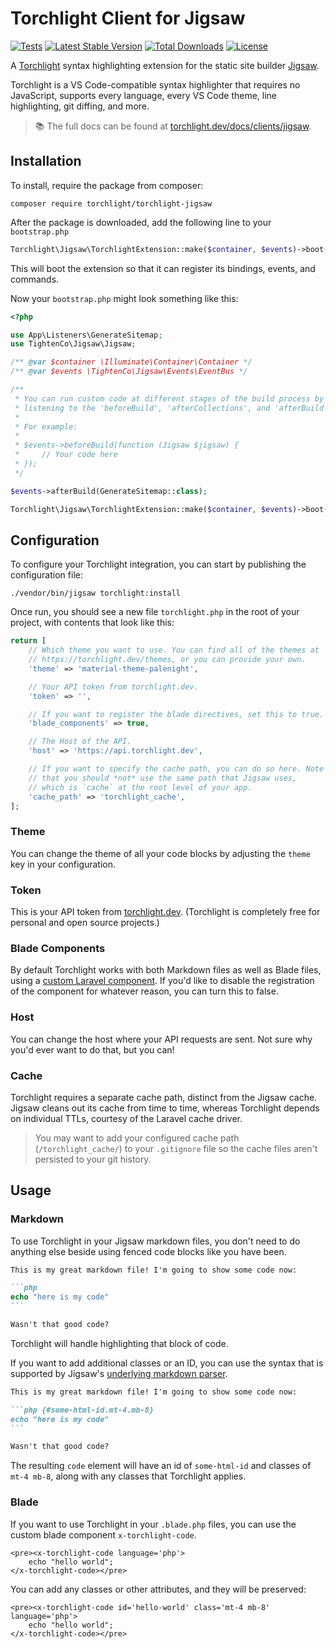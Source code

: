 # Torchlight Client for Jigsaw

[![Tests](https://github.com/torchlight-api/torchlight-jigsaw/actions/workflows/tests.yml/badge.svg)](https://github.com/torchlight-api/torchlight-jigsaw/actions/workflows/tests.yml) [![Latest Stable Version](https://poser.pugx.org/torchlight/torchlight-jigsaw/v)](//packagist.org/packages/torchlight/torchlight-jigsaw) [![Total Downloads](https://poser.pugx.org/torchlight/torchlight-jigsaw/downloads)](//packagist.org/packages/torchlight/torchlight-jigsaw)  [![License](https://poser.pugx.org/torchlight/torchlight-jigsaw/license)](//packagist.org/packages/torchlight/torchlight-jigsaw)

A [Torchlight](https://torchlight.dev) syntax highlighting extension for the static site builder [Jigsaw](https://jigsaw.tighten.co/).

Torchlight is a VS Code-compatible syntax highlighter that requires no JavaScript, supports every language, every VS Code theme, line highlighting, git diffing, and more.

> 📚 The full docs can be found at [torchlight.dev/docs/clients/jigsaw](https://torchlight.dev/docs/clients/jigsaw).

## Installation

To install, require the package from composer:

```
composer require torchlight/torchlight-jigsaw
```

After the package is downloaded, add the following line to your `bootstrap.php`

```php
Torchlight\Jigsaw\TorchlightExtension::make($container, $events)->boot();
```

This will boot the extension so that it can register its bindings, events, and commands.

Now your `bootstrap.php` might look something like this:

```php
<?php

use App\Listeners\GenerateSitemap;
use TightenCo\Jigsaw\Jigsaw;

/** @var $container \Illuminate\Container\Container */
/** @var $events \TightenCo\Jigsaw\Events\EventBus */

/**
 * You can run custom code at different stages of the build process by
 * listening to the 'beforeBuild', 'afterCollections', and 'afterBuild' events.
 *
 * For example:
 *
 * $events->beforeBuild(function (Jigsaw $jigsaw) {
 *     // Your code here
 * });
 */

$events->afterBuild(GenerateSitemap::class);

Torchlight\Jigsaw\TorchlightExtension::make($container, $events)->boot();
```

## Configuration

To configure your Torchlight integration, you can start by publishing the configuration file:

```
./vendor/bin/jigsaw torchlight:install
```

Once run, you should see a new file `torchlight.php` in the root of your project, with contents that look like this:

```php
return [
    // Which theme you want to use. You can find all of the themes at
    // https://torchlight.dev/themes, or you can provide your own.
    'theme' => 'material-theme-palenight',

    // Your API token from torchlight.dev.
    'token' => '',

    // If you want to register the blade directives, set this to true.
    'blade_components' => true,

    // The Host of the API.
    'host' => 'https://api.torchlight.dev',

    // If you want to specify the cache path, you can do so here. Note
    // that you should *not* use the same path that Jigsaw uses,
    // which is `cache` at the root level of your app.
    'cache_path' => 'torchlight_cache',
];
```

### Theme

You can change the theme of all your code blocks by adjusting the `theme` key in your configuration.

### Token

This is your API token from [torchlight.dev](https://torchlight.dev). (Torchlight is completely free for personal and open source projects.)

### Blade Components

By default Torchlight works with both Markdown files as well as Blade files, using a [custom Laravel component](https://laravel.com/docs/master/blade#components). If you'd like to disable the registration of the component for whatever reason, you can turn this to false.

### Host

You can change the host where your API requests are sent. Not sure why you'd ever want to do that, but you can!

### Cache

Torchlight requires a separate cache path, distinct from the Jigsaw cache. Jigsaw cleans out its cache from time to time, whereas Torchlight depends on individual TTLs, courtesy of the Laravel cache driver.

> You may want to add your configured cache path (`/torchlight_cache/`) to your `.gitignore` file so the cache files aren't persisted to your git history.


## Usage

### Markdown
To use Torchlight in your Jigsaw markdown files, you don't need to do anything else beside using fenced code blocks like you have been.

~~~markdown
This is my great markdown file! I'm going to show some code now:

```php
echo "here is my code"
```

Wasn't that good code?
~~~

Torchlight will handle highlighting that block of code. 

If you want to add additional classes or an ID, you can use the syntax that is supported by Jigsaw's [underlying markdown parser](https://github.com/michelf/php-markdown).

~~~markdown
This is my great markdown file! I'm going to show some code now:

```php {#some-html-id.mt-4.mb-8}
echo "here is my code"
```

Wasn't that good code?
~~~

The resulting `code` element will have an id of `some-html-id` and classes of `mt-4 mb-8`, along with any classes that Torchlight applies.

### Blade

If you want to use Torchlight in your `.blade.php` files, you can use the custom blade component `x-torchlight-code`.

```blade
<pre><x-torchlight-code language='php'>
    echo "hello world";
</x-torchlight-code></pre>
```

You can add any classes or other attributes, and they will be preserved:

```blade
<pre><x-torchlight-code id='hello-world' class='mt-4 mb-8' language='php'>
    echo "hello world";
</x-torchlight-code></pre>
```

